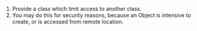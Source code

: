 1. Provide a class which limit access to another class.
2. You may do this for security reasons, because an Object is intensive to create, or is accessed from remote location.